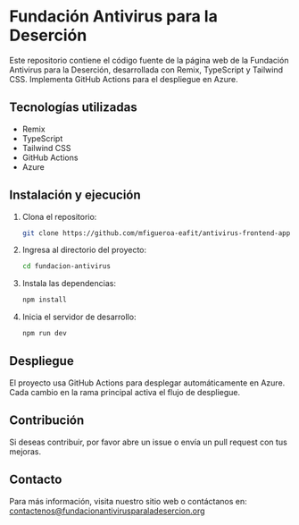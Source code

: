 # Fundación Antivirus para la Deserción

Este repositorio contiene el código fuente de la página web de la Fundación Antivirus para la Deserción, desarrollada con Remix, TypeScript y Tailwind CSS. Implementa GitHub Actions para el despliegue en Azure.

## Tecnologías utilizadas
- Remix
- TypeScript
- Tailwind CSS
- GitHub Actions
- Azure

## Instalación y ejecución
1. Clona el repositorio:
   ```sh
   git clone https://github.com/mfigueroa-eafit/antivirus-frontend-app.git
   ```
2. Ingresa al directorio del proyecto:
   ```sh
   cd fundacion-antivirus
   ```
3. Instala las dependencias:
   ```sh
   npm install
   ```
4. Inicia el servidor de desarrollo:
   ```sh
   npm run dev
   ```

## Despliegue
El proyecto usa GitHub Actions para desplegar automáticamente en Azure. Cada cambio en la rama principal activa el flujo de despliegue.

## Contribución
Si deseas contribuir, por favor abre un issue o envía un pull request con tus mejoras.

## Contacto
Para más información, visita nuestro sitio web o contáctanos en: contactenos@fundacionantivirusparaladesercion.org